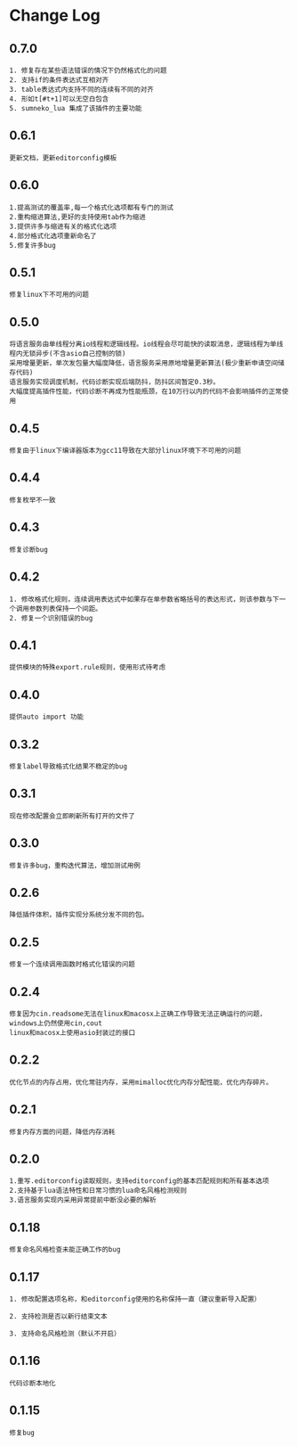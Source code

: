 # Change Log

## 0.7.0
    1. 修复存在某些语法错误的情况下仍然格式化的问题
    2. 支持if的条件表达式互相对齐
    3. table表达式内支持不同的连续有不同的对齐
    4. 形如t[#t+1]可以无空白包含
    5. sumneko_lua 集成了该插件的主要功能
    
## 0.6.1

    更新文档，更新editorconfig模板


## 0.6.0

    1.提高测试的覆盖率,每一个格式化选项都有专门的测试
    2.重构缩进算法,更好的支持使用tab作为缩进
    3.提供许多与缩进有关的格式化选项
    4.部分格式化选项重新命名了
    5.修复许多bug


## 0.5.1

    修复linux下不可用的问题

## 0.5.0

    将语言服务由单线程分离io线程和逻辑线程。io线程会尽可能快的读取消息，逻辑线程为单线程内无锁异步(不含asio自己控制的锁)
    采用增量更新，单次发包量大幅度降低，语言服务采用原地增量更新算法(极少重新申请空间储存代码)
    语言服务实现调度机制，代码诊断实现后端防抖，防抖区间暂定0.3秒。
    大幅度提高插件性能，代码诊断不再成为性能瓶颈，在10万行以内的代码不会影响插件的正常使用

## 0.4.5

    修复由于linux下编译器版本为gcc11导致在大部分linux环境下不可用的问题

## 0.4.4

    修复枚举不一致
## 0.4.3

    修复诊断bug

## 0.4.2

    1. 修改格式化规则，连续调用表达式中如果存在单参数省略括号的表达形式，则该参数与下一个调用参数列表保持一个间距。
    2. 修复一个识别错误的bug

## 0.4.1

    提供模块的特殊export.rule规则，使用形式待考虑

## 0.4.0

    提供auto import 功能

## 0.3.2

    修复label导致格式化结果不稳定的bug

## 0.3.1

    现在修改配置会立即刷新所有打开的文件了

## 0.3.0

    修复许多bug，重构迭代算法，增加测试用例

## 0.2.6

    降低插件体积，插件实现分系统分发不同的包。

## 0.2.5

    修复一个连续调用函数时格式化错误的问题

## 0.2.4 

    修复因为cin.readsome无法在linux和macosx上正确工作导致无法正确运行的问题，windows上仍然使用cin,cout
    linux和macosx上使用asio封装过的接口

## 0.2.2

    优化节点的内存占用，优化常驻内存，采用mimalloc优化内存分配性能，优化内存碎片。

## 0.2.1

    修复内存方面的问题，降低内存消耗


## 0.2.0

    1.重写.editorconfig读取规则，支持editorconfig的基本匹配规则和所有基本选项
    2.支持基于lua语法特性和日常习惯的lua命名风格检测规则
    3.语言服务实现内采用异常提前中断没必要的解析

## 0.1.18
    
    修复命名风格检查未能正确工作的bug

## 0.1.17

    1. 修改配置选项名称，和editorconfig使用的名称保持一直（建议重新导入配置）

    2. 支持检测是否以新行结束文本

    3. 支持命名风格检测（默认不开启）

## 0.1.16

    代码诊断本地化

## 0.1.15

    修复bug

